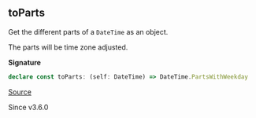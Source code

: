 ## toParts

Get the different parts of a `DateTime` as an object.

The parts will be time zone adjusted.

**Signature**

```ts
declare const toParts: (self: DateTime) => DateTime.PartsWithWeekday
```

[Source](https://github.com/Effect-TS/effect/tree/main/packages/effect/src/DateTime.ts#L887)

Since v3.6.0